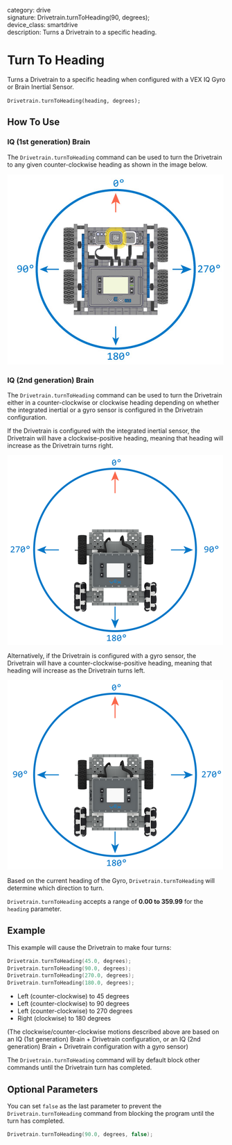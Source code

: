 category: drive  
signature: Drivetrain.turnToHeading(90, degrees);  
device_class: smartdrive  
description: Turns a Drivetrain to a specific heading.

# Turn To Heading

Turns a Drivetrain to a specific heading when configured with a VEX IQ Gyro or Brain Inertial Sensor.

`Drivetrain.turnToHeading(heading, degrees);`

## How To Use

### IQ (1st generation) Brain

The `Drivetrain.turnToHeading` command can be used to turn the Drivetrain to any given counter-clockwise heading as shown in the image below.

![TopDownBot01](TopDownBot01.jpg)

### IQ (2nd generation) Brain

The `Drivetrain.turnToHeading` command can be used to turn the Drivetrain either in a counter-clockwise or clockwise heading depending on whether the integrated inertial or a gyro sensor is configured in the Drivetrain configuration.

If the Drivetrain is configured with the integrated inertial sensor, the Drivetrain will have a clockwise-positive heading, meaning that heading will increase as the Drivetrain turns right.

![turn_to_heading_clockwise](turn_to_heading_clockwise.png)

Alternatively, if the Drivetrain is configured with a gyro sensor, the Drivetrain will have a counter-clockwise-positive heading, meaning that heading will increase as the Drivetrain turns left.

![turn_to_heading_counterclockwise](turn_to_heading_counterclockwise.png)

Based on the current heading of the Gyro, `Drivetrain.turnToHeading` will determine which direction to turn.

`Drivetrain.turnToHeading` accepts a range of **0.00 to 359.99** for the `heading` parameter.

## Example

This example will cause the Drivetrain to make four turns: 

```cpp
Drivetrain.turnToHeading(45.0, degrees);
Drivetrain.turnToHeading(90.0, degrees);
Drivetrain.turnToHeading(270.0, degrees);
Drivetrain.turnToHeading(180.0, degrees);
```

- Left (counter-clockwise) to 45 degrees
- Left (counter-clockwise) to 90 degrees
- Left (counter-clockwise) to 270 degrees
- Right (clockwise) to 180 degrees

(The clockwise/counter-clockwise motions described above are based on an IQ (1st generation) Brain + Drivetrain configuration, or an IQ (2nd generation) Brain + Drivetrain configuration with a gyro sensor)

The `Drivetrain.turnToHeading` command will by default block other commands until the Drivetrain turn has completed.

## Optional Parameters

You can set `false` as the last parameter to prevent the `Drivetrain.turnToHeading` command from blocking the program until the turn has completed.

```cpp
Drivetrain.turnToHeading(90.0, degrees, false);
```

<advanced>
</advanced>
